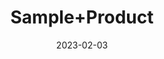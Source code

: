 ---
title: 'Sample+Product'
date: '2023-02-03' 
metatag: '' 
inventory: '10' 
draft: false 
# meta description 
shortDescripton: '%3c%3cFragrance+Name%3e%3e+was+launched+in+by+Jameel+Fragrance+in++2021'
description: 'For+Men'
longdescription: '%3cp+style%3d%22margin-right%3a+0px%3b+margin-bottom%3a+15px%3b+margin-left%3a+0px%3b+padding%3a+0px%3b+text-align%3a+justify%3b+color%3a+rgb(0%2c+0%2c+0)%3b+font-family%3a+%26quot%3bOpen+Sans%26quot%3b%2c+Arial%2c+sans-serif%3b%22%3eLorem+ipsum+dolor+sit+amet%2c+consectetur+adipiscing+elit.+Praesent+sagittis+enim+sed+mi+lacinia+lacinia.+Sed+et+eros+nibh.+Proin+iaculis+ultricies+nunc%2c+eget+feugiat+mauris+rutrum+et.+Quisque+at+nisi+ac+libero+faucibus+fringilla+eu+at+leo.+Phasellus+at+placerat+dolor.+Sed+viverra+nisi+ac+velit+malesuada%2c+ac+faucibus+libero+eleifend.+Morbi+sed+nisi+efficitur+justo+lobortis+feugiat.+Morbi+sit+amet+nulla+mi.+%3c%2fp%3e%3cp+style%3d%22margin-right%3a+0px%3b+margin-bottom%3a+15px%3b+margin-left%3a+0px%3b+padding%3a+0px%3b+text-align%3a+justify%3b+color%3a+rgb(0%2c+0%2c+0)%3b+font-family%3a+%26quot%3bOpen+Sans%26quot%3b%2c+Arial%2c+sans-serif%3b%22%3e%3ci%3eDonec+ut+sapien+et+libero+ornare+varius.+Sed+fringilla+placerat+velit%2c+ac+porta+metus+tempor+quis.%3c%2fi%3e%3c%2fp%3e%3cp+style%3d%22color%3a+rgb(48%2c+48%2c+48)%3b+font-family%3a+Alata%2c+sans-serif%3b+letter-spacing%3a+1px%3b%22%3e%3cspan+style%3d%22font-family%3a+%26quot%3btrebuchet+ms%26quot%3b%2c+geneva%3b%22%3e%3cspan+style%3d%22font-weight%3a+700%3b%22%3eCategory%3a%3c%2fspan%3e%26nbsp%3bFresh%2c+Marine%3c%2fspan%3e%3c%2fp%3e%3cp+style%3d%22color%3a+rgb(48%2c+48%2c+48)%3b+font-family%3a+Alata%2c+sans-serif%3b+letter-spacing%3a+1px%3b%22%3e%3cspan+style%3d%22font-family%3a+%26quot%3btrebuchet+ms%26quot%3b%2c+geneva%3b%22%3e%3cspan+style%3d%22font-weight%3a+700%3b%22%3eMain+Accords%3a%26nbsp%3b%3c%2fspan%3eCitrus%2c+Marine%2c+Sea+Notes%2c+Rosemary%2c+Musk%2c+Dry+wood%3c%2fspan%3e%3c%2fp%3e%3cp+style%3d%22color%3a+rgb(48%2c+48%2c+48)%3b+font-family%3a+Alata%2c+sans-serif%3b+letter-spacing%3a+1px%3b%22%3e%3cspan+style%3d%22font-family%3a+%26quot%3btrebuchet+ms%26quot%3b%2c+geneva%3b%22%3e%3cspan+style%3d%22font-weight%3a+700%3b%22%3eSize%3a%3c%2fspan%3e%26nbsp%3b100ml+Bottle%3c%2fspan%3e%3c%2fp%3e'
tags: ''
brand: ''
subCategory: ''
unit: 'Unit'
sellCount: '0'
featured: True
# product Price
price: '1800.0'
# Product Short Description
shortDescription: '%3c%3cFragrance+Name%3e%3e+was+launched+in+by+Jameel+Fragrance+in++2021'
productID: '28338C1C-9DA3-ED11-996D-005056B3A416'
type: 'products'
category: 'For+Men' 
thumnailproduct: 'https://eraconnect.blob.core.windows.net/product-images/jameelfragrance/59c1face-65ff-4edd-a1fe-4778685bd5c4.webp' 
images:
  - image: 'https://eraconnect.blob.core.windows.net/product-images/jameelfragrance/59c1face-65ff-4edd-a1fe-4778685bd5c4.webp'  
Variants:
---